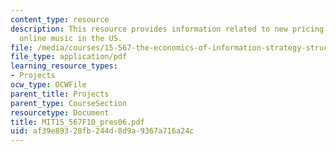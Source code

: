 ```yaml
---
content_type: resource
description: This resource provides information related to new pricing models for
  online music in the US.
file: /media/courses/15-567-the-economics-of-information-strategy-structure-and-pricing-fall-2010/af39e89328fb244d8d9a9367a716a24c_MIT15_567F10_pres06.pdf
file_type: application/pdf
learning_resource_types:
- Projects
ocw_type: OCWFile
parent_title: Projects
parent_type: CourseSection
resourcetype: Document
title: MIT15_567F10_pres06.pdf
uid: af39e893-28fb-244d-8d9a-9367a716a24c
---
```

